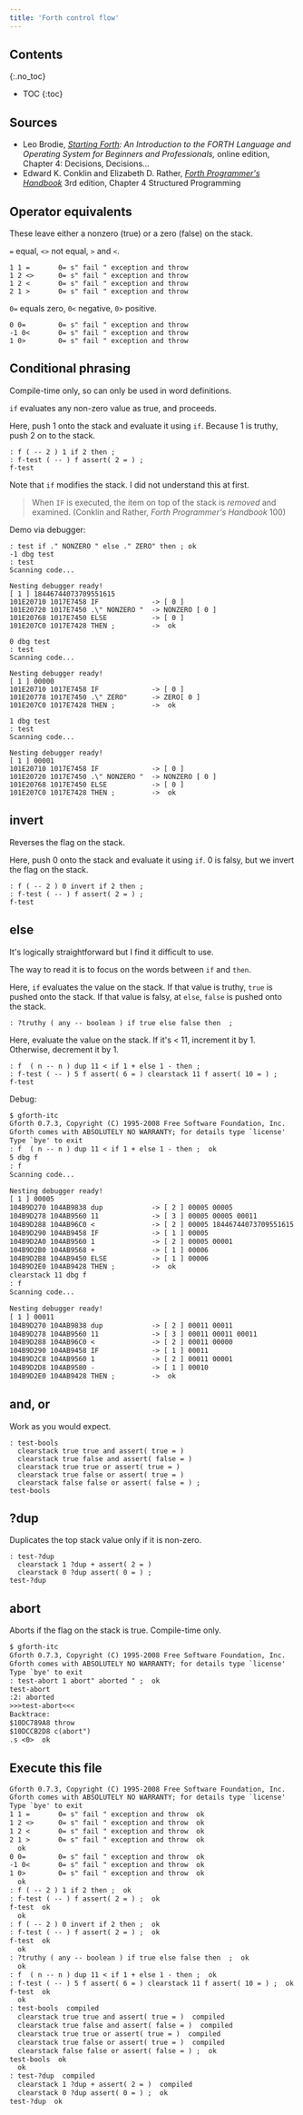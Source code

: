 ```yaml
---
title: 'Forth control flow'
---
```


## Contents
{:.no_toc}

* TOC
{:toc}

## Sources

* Leo Brodie, *[Starting Forth]: An Introduction to the FORTH Language
  and Operating System for Beginners and Professionals,* online edition,
  Chapter 4: Decisions, Decisions...
* Edward K. Conklin and Elizabeth D. Rather, *[Forth Programmer's
  Handbook]* 3rd edition, Chapter 4 Structured Programming

[Starting Forth]: https://www.forth.com/starting-forth/
[Forth Programmer's Handbook]: https://www.forth.com/product/forth-programmers-handbook/

## Operator equivalents

These leave either a nonzero (true) or a zero (false) on the stack.

`=` equal, `<>` not equal, `>` and `<`.

```forth
1 1 =       0= s" fail " exception and throw
1 2 <>      0= s" fail " exception and throw
1 2 <       0= s" fail " exception and throw
2 1 >       0= s" fail " exception and throw
```

`0=` equals zero, `0<` negative, `0>` positive.

```forth
0 0=        0= s" fail " exception and throw
-1 0<       0= s" fail " exception and throw
1 0>        0= s" fail " exception and throw
```

## Conditional phrasing

Compile-time only, so can only be used in word definitions.

`if` evaluates any non-zero value as true, and proceeds.

Here, push 1 onto the stack and evaluate it using `if`. Because 1 is
truthy, push 2 on to the stack.

```forth
: f ( -- 2 ) 1 if 2 then ;
: f-test ( -- ) f assert( 2 = ) ;
f-test
```

Note that `if` modifies the stack. I did not understand this at first.

> When `IF` is executed, the item on top of the stack is *removed* and
> examined. (Conklin and Rather, *Forth Programmer's Handbook* 100)

Demo via debugger:

```forth
: test if ." NONZERO " else ." ZERO" then ; ok
-1 dbg test 
: test  
Scanning code...

Nesting debugger ready!
[ 1 ] 18446744073709551615 
101E20710 1017E7458 IF             -> [ 0 ] 
101E20720 1017E7450 .\" NONZERO "  -> NONZERO [ 0 ] 
101E20768 1017E7450 ELSE           -> [ 0 ] 
101E207C0 1017E7428 THEN ;         ->  ok

0 dbg test  
: test  
Scanning code...

Nesting debugger ready!
[ 1 ] 00000 
101E20710 1017E7458 IF             -> [ 0 ] 
101E20778 1017E7450 .\" ZERO"      -> ZERO[ 0 ] 
101E207C0 1017E7428 THEN ;         ->  ok

1 dbg test 
: test  
Scanning code...

Nesting debugger ready!
[ 1 ] 00001 
101E20710 1017E7458 IF             -> [ 0 ] 
101E20720 1017E7450 .\" NONZERO "  -> NONZERO [ 0 ] 
101E20768 1017E7450 ELSE           -> [ 0 ] 
101E207C0 1017E7428 THEN ;         ->  ok

```

## invert

Reverses the flag on the stack.

Here, push 0 onto the stack and evaluate it using `if`. 0 is falsy, but
we invert the flag on the stack.

```forth
: f ( -- 2 ) 0 invert if 2 then ;
: f-test ( -- ) f assert( 2 = ) ;
f-test
```

## else

It's logically straightforward but I find it difficult to use.

The way to read it is to focus on the words between `if` and `then`.

Here, `if` evaluates the value on the stack. If that value is truthy,
`true` is pushed onto the stack. If that value is falsy, at `else`,
`false` is pushed onto the stack.

```forth
: ?truthy ( any -- boolean ) if true else false then  ;
```

Here, evaluate the value on the stack. If it's < 11, increment it by 1.
Otherwise, decrement it by 1.

```forth
: f  ( n -- n ) dup 11 < if 1 + else 1 - then ;
: f-test ( -- ) 5 f assert( 6 = ) clearstack 11 f assert( 10 = ) ;
f-test
```

Debug:

```txt
$ gforth-itc
Gforth 0.7.3, Copyright (C) 1995-2008 Free Software Foundation, Inc.
Gforth comes with ABSOLUTELY NO WARRANTY; for details type `license'
Type `bye' to exit
: f  ( n -- n ) dup 11 < if 1 + else 1 - then ;  ok
5 dbg f 
: f  
Scanning code...

Nesting debugger ready!
[ 1 ] 00005 
104B9D270 104AB9838 dup            -> [ 2 ] 00005 00005 
104B9D278 104AB9560 11             -> [ 3 ] 00005 00005 00011 
104B9D288 104AB96C0 <              -> [ 2 ] 00005 18446744073709551615 
104B9D290 104AB9458 IF             -> [ 1 ] 00005 
104B9D2A0 104AB9560 1              -> [ 2 ] 00005 00001 
104B9D2B0 104AB9568 +              -> [ 1 ] 00006 
104B9D2B8 104AB9450 ELSE           -> [ 1 ] 00006 
104B9D2E0 104AB9428 THEN ;         ->  ok
clearstack 11 dbg f 
: f  
Scanning code...

Nesting debugger ready!
[ 1 ] 00011 
104B9D270 104AB9838 dup            -> [ 2 ] 00011 00011 
104B9D278 104AB9560 11             -> [ 3 ] 00011 00011 00011 
104B9D288 104AB96C0 <              -> [ 2 ] 00011 00000 
104B9D290 104AB9458 IF             -> [ 1 ] 00011 
104B9D2C8 104AB9560 1              -> [ 2 ] 00011 00001 
104B9D2D8 104AB9580 -              -> [ 1 ] 00010 
104B9D2E0 104AB9428 THEN ;         ->  ok
```

## and, or

Work as you would expect.

```forth
: test-bools
  clearstack true true and assert( true = )
  clearstack true false and assert( false = )
  clearstack true true or assert( true = )
  clearstack true false or assert( true = )
  clearstack false false or assert( false = ) ;
test-bools
```

## ?dup

Duplicates the top stack value only if it is non-zero.

```forth
: test-?dup
  clearstack 1 ?dup + assert( 2 = )
  clearstack 0 ?dup assert( 0 = ) ;
test-?dup
```

## abort

Aborts if the flag on the stack is true. Compile-time only.

```txt
$ gforth-itc
Gforth 0.7.3, Copyright (C) 1995-2008 Free Software Foundation, Inc.
Gforth comes with ABSOLUTELY NO WARRANTY; for details type `license'
Type `bye' to exit
: test-abort 1 abort" aborted " ;  ok
test-abort  
:2: aborted 
>>>test-abort<<< 
Backtrace:
$10DC789A8 throw 
$10DCCB2D8 c(abort") 
.s <0>  ok
```

## Execute this file

```txt
Gforth 0.7.3, Copyright (C) 1995-2008 Free Software Foundation, Inc.
Gforth comes with ABSOLUTELY NO WARRANTY; for details type `license'
Type `bye' to exit
1 1 =       0= s" fail " exception and throw  ok
1 2 <>      0= s" fail " exception and throw  ok
1 2 <       0= s" fail " exception and throw  ok
2 1 >       0= s" fail " exception and throw  ok
  ok
0 0=        0= s" fail " exception and throw  ok
-1 0<       0= s" fail " exception and throw  ok
1 0>        0= s" fail " exception and throw  ok
  ok
: f ( -- 2 ) 1 if 2 then ;  ok
: f-test ( -- ) f assert( 2 = ) ;  ok
f-test  ok
  ok
: f ( -- 2 ) 0 invert if 2 then ;  ok
: f-test ( -- ) f assert( 2 = ) ;  ok
f-test  ok
  ok
: ?truthy ( any -- boolean ) if true else false then  ;  ok
  ok
: f  ( n -- n ) dup 11 < if 1 + else 1 - then ;  ok
: f-test ( -- ) 5 f assert( 6 = ) clearstack 11 f assert( 10 = ) ;  ok
f-test  ok
  ok
: test-bools  compiled
  clearstack true true and assert( true = )  compiled
  clearstack true false and assert( false = )  compiled
  clearstack true true or assert( true = )  compiled
  clearstack true false or assert( true = )  compiled
  clearstack false false or assert( false = ) ;  ok
test-bools  ok
  ok
: test-?dup  compiled
  clearstack 1 ?dup + assert( 2 = )  compiled
  clearstack 0 ?dup assert( 0 = ) ;  ok
test-?dup  ok
```